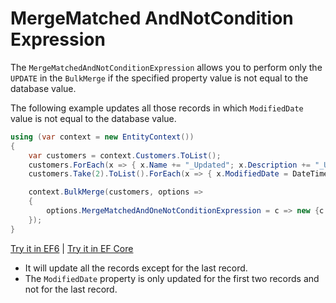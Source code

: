 # MergeMatched AndNotCondition Expression

The `MergeMatchedAndNotConditionExpression` allows you to perform only the `UPDATE` in the `BulkMerge` if the specified property value is not equal to the database value. 

The following example updates all those records in which `ModifiedDate` value is not equal to the database value.

```csharp
using (var context = new EntityContext())
{
    var customers = context.Customers.ToList();
    customers.ForEach(x => { x.Name += "_Updated"; x.Description += "_Updated"; x.IsActive = false; });
    customers.Take(2).ToList().ForEach(x => { x.ModifiedDate = DateTime.Now; });

    context.BulkMerge(customers, options => 
    {
        options.MergeMatchedAndOneNotConditionExpression = c => new {c.CustomerID, c.ModifiedDate };
    });
}
```

[Try it in EF6](https://dotnetfiddle.net/ptwEKZ) | [Try it in EF Core](https://dotnetfiddle.net/LQZuak)

 - It will update all the records except for the last record.
 - The `ModifiedDate` property is only updated for the first two records and not for the last record.
